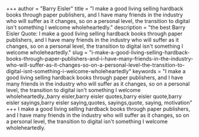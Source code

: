 +++
author = "Barry Eisler"
title = "I make a good living selling hardback books through paper publishers, and I have many friends in the industry who will suffer as it changes, so on a personal level, the transition to digital isn't something I welcome wholeheartedly."
description = "the best Barry Eisler Quote: I make a good living selling hardback books through paper publishers, and I have many friends in the industry who will suffer as it changes, so on a personal level, the transition to digital isn't something I welcome wholeheartedly."
slug = "i-make-a-good-living-selling-hardback-books-through-paper-publishers-and-i-have-many-friends-in-the-industry-who-will-suffer-as-it-changes-so-on-a-personal-level-the-transition-to-digital-isnt-something-i-welcome-wholeheartedly"
keywords = "I make a good living selling hardback books through paper publishers, and I have many friends in the industry who will suffer as it changes, so on a personal level, the transition to digital isn't something I welcome wholeheartedly.,barry eisler,barry eisler quotes,barry eisler quote,barry eisler sayings,barry eisler saying,quotes, sayings,quote, saying, motivation"
+++
I make a good living selling hardback books through paper publishers, and I have many friends in the industry who will suffer as it changes, so on a personal level, the transition to digital isn't something I welcome wholeheartedly.
